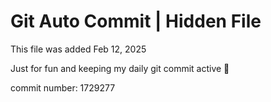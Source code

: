 # Git Auto Commit | Hidden File

This file was added Feb 12, 2025

Just for fun and keeping my daily git commit active 🤪

commit number: 1729277
